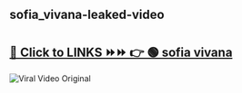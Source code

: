 
 ## sofia_vivana-leaked-video 

# <h2><a href="https://clipsfans.com/sofia_vivana&ref=git">🔗 Click to LINKS ⏩⏩ 👉 🟢 sofia vivana </a></h2>

<a href="https://clipsfans.com/sofia_vivana&ref=git" rel="nofollow" data-target="animated-image.originalLink"><img src="https://i.ibb.co.com/xMMVF88/686577567.gif" alt="Viral Video Original" style="max-width: 100%; display: inline-block;" data-target="animated-image.originalImage"></a>
